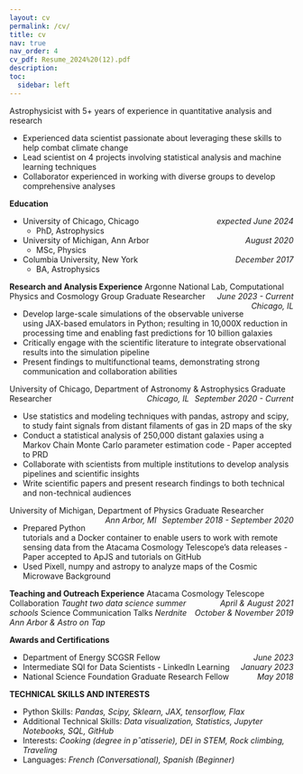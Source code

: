 ```yaml
---
layout: cv
permalink: /cv/
title: cv
nav: true
nav_order: 4
cv_pdf: Resume_2024%20(12).pdf
description:
toc:
  sidebar: left
---
```


<style>
  .date { 
    float: right; 
    margin-left: 10px; /* Adjust as needed */
  }
</style>

Astrophysicist with 5+ years of experience in quantitative analysis and research
- Experienced data scientist passionate about leveraging these skills to help combat climate change
- Lead scientist on 4 projects involving statistical analysis and machine learning techniques
- Collaborator experienced in working with diverse groups to develop comprehensive analyses


**Education**
- University of Chicago, Chicago <span class="date">_expected June 2024_</span>
  - PhD, Astrophysics
- University of Michigan, Ann Arbor <span class="date">_August 2020_</span>
  - MSc, Physics
- Columbia University, New York <span class="date">_December 2017_</span>
  - BA, Astrophysics
 
**Research and Analysis Experience**
Argonne National Lab, Computational Physics and Cosmology Group  <span class="date">_June 2023 - Current_</span>
Graduate Researcher <span class="date">_Chicago, IL_</span>
- Develop large-scale simulations of the observable universe using JAX-based emulators in Python; resulting in 10,000X reduction in processing time and enabling fast predictions for 10 billion galaxies
- Critically engage with the scientific literature to integrate observational results into the simulation pipeline
- Present findings to multifunctional teams, demonstrating strong communication and collaboration abilities

University of Chicago, Department of Astronomy & Astrophysics <span class="date">_September 2020 - Current_</span>
Graduate Researcher <span class="date">_Chicago, IL_</span>
- Use statistics and modeling techniques with pandas, astropy and scipy, to study faint signals from distant filaments of gas in 2D maps of the sky
- Conduct a statistical analysis of 250,000 distant galaxies using a Markov Chain Monte Carlo parameter estimation code - Paper accepted to PRD
- Collaborate with scientists from multiple institutions to develop analysis pipelines and scientific insights
- Write scientific papers and present research findings to both technical and non-technical audiences
  
University of Michigan, Department of Physics <span class="date">_September 2018 - September 2020_</span>
Graduate Researcher <span class="date">_Ann Arbor, MI_</span>
- Prepared Python tutorials and a Docker container to enable users to work with remote sensing data from the Atacama Cosmology Telescope’s data releases - Paper accepted to ApJS and tutorials on GitHub
- Used Pixell, numpy and astropy to analyze maps of the Cosmic Microwave Background

**Teaching and Outreach Experience**
 Atacama Cosmology Telescope Collaboration <span class="date">_April & August 2021_</span>
_Taught two data science summer schools_
Science Communication Talks <span class="date">_October & November 2019_</span>
_Nerdnite Ann Arbor & Astro on Tap_

**Awards and Certifications**
- Department of Energy SCGSR Fellow <span class="date">_June 2023_</span>
- Intermediate SQl for Data Scientists - LinkedIn Learning  <span class="date">_January 2023_</span>
- National Science Foundation Graduate Research Fellow <span class="date">_May 2018_</span>

**TECHNICAL SKILLS AND INTERESTS**
- Python Skills: _Pandas, Scipy, Sklearn, JAX, tensorflow, Flax_
- Additional Technical Skills: _Data visualization, Statistics, Jupyter Notebooks, SQL, GitHub_
- Interests: _Cooking (degree in pˆatisserie), DEI in STEM, Rock climbing, Traveling_
- Languages: _French (Conversational), Spanish (Beginner)_
